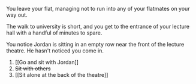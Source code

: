 You leave your flat, managing not to run into any of your flatmates on your way out.

The walk to university is short, and you get to the entrance of your lecture hall with a handful of minutes to spare.

You notice Jordan is sitting in an empty row near the front of the lecture theatre. He hasn't noticed you come in.

1. [[Go and sit with Jordan]]
2. ~~Sit with others~~
3. [[Sit alone at the back of the theatre]]